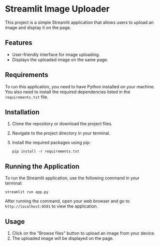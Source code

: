 # Streamlit Image Uploader

This project is a simple Streamlit application that allows users to upload an image and display it on the page.

## Features

- User-friendly interface for image uploading.
- Displays the uploaded image on the same page.

## Requirements

To run this application, you need to have Python installed on your machine. You also need to install the required dependencies listed in the `requirements.txt` file.

## Installation

1. Clone the repository or download the project files.
2. Navigate to the project directory in your terminal.
3. Install the required packages using pip:

   ```
   pip install -r requirements.txt
   ```

## Running the Application

To run the Streamlit application, use the following command in your terminal:

```
streamlit run app.py
```

After running the command, open your web browser and go to `http://localhost:8501` to view the application.

## Usage

1. Click on the "Browse files" button to upload an image from your device.
2. The uploaded image will be displayed on the page.
